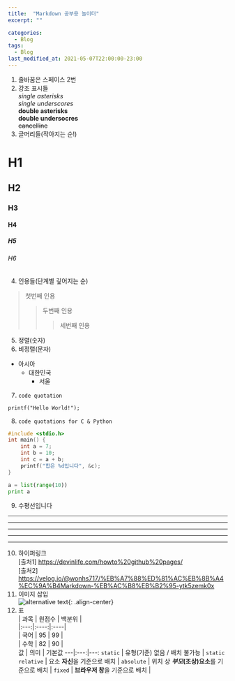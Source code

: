 ```yaml
---
title:  "Markdown 공부용 놀이터"
excerpt: ""

categories:
  - Blog
tags:
  - Blog
last_modified_at: 2021-05-07T22:00:00-23:00
---
```


1. 줄바꿈은 스페이스 2번  
2. 강조 표시들  
*single asterisks*  
_single underscores_  
**double asterisks**  
__double undersocres__  
~~cancelline~~  
3. 글머리들(작아지는 순!)  
# H1  
## H2  
### H3  
#### H4  
##### H5  
###### H6  
4. 인용들(단계별 깊어지는 순)  
>첫번째 인용  
>>두번째 인용  
>>>세번째 인용  
5. 정렬(숫자)  
6. 비정렬(문자)  
- 아시아
  - 대한민국
     - 서울  
7. `code quotation`  
```
printf("Hello World!");
```
8. `code quotations for C & Python`  
```c
#include <stdio.h>
int main() {
    int a = 7;
    int b = 10;
    int c = a + b;
    printf("합은 %d입니다", &c);
}
```
```python
a = list(range(10))
print a
```
9. 수평선입니다  
* * *
***
*****
- - -
----------------------  
10. 하이퍼링크  
[출처1] <https://devinlife.com/howto%20github%20pages/>  
[출처2] <https://velog.io/@wonhs717/%EB%A7%88%ED%81%AC%EB%8B%A4%EC%9A%B4Markdown-%EB%AC%B8%EB%B2%95-ytk5zemk0x>  
11. 이미지 삽입  
![alternative text](http://image.genie.co.kr/Y/IMAGE/IMG_ALBUM/081/867/444/81867444_1616662460652_1_600x600.JPG "아이유 라일락"){: .align-center}  
12. 표  
| 과목 | 원점수 | 백분위 |  
|:---:|:----:|:----|  
| 국어 | 95 | 99 |  
| 수학 | 82 | 90 |  
값 | 의미 | 기본값
---|:---:|---:
`static` | 유형(기준) 없음 / 배치 불가능 | `static`
`relative` | 요소 **자신**을 기준으로 배치 |
`absolute` | 위치 상 **_부모_(조상)요소**를 기준으로 배치 |
`fixed` | **브라우저 창**을 기준으로 배치 |
